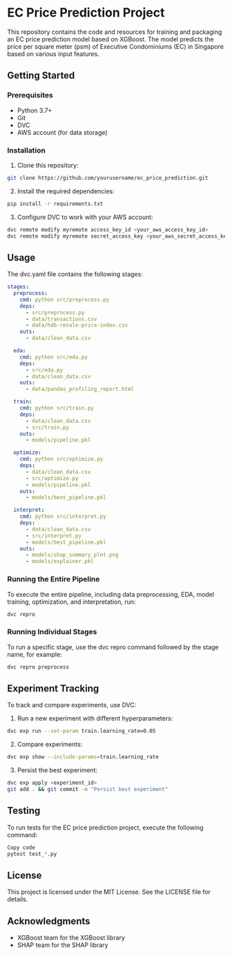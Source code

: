 # EC Price Prediction Project

This repository contains the code and resources for training and packaging an EC price prediction model based on XGBoost. The model predicts the price per square meter (psm) of Executive Condominiums (EC) in Singapore based on various input features.

## Getting Started

### Prerequisites

- Python 3.7+
- Git
- DVC
- AWS account (for data storage)

### Installation

1. Clone this repository:

```bash
git clone https://github.com/yourusername/ec_price_prediction.git
```
2. Install the required dependencies:
```bash
pip install -r requirements.txt
```
3. Configure DVC to work with your AWS account:
```bash
dvc remote modify myremote access_key_id <your_aws_access_key_id>
dvc remote modify myremote secret_access_key <your_aws_secret_access_key>
```
## Usage
The dvc.yaml file contains the following stages:

```yaml
stages:
  preprocess:
    cmd: python src/preprocess.py
    deps:
      - src/preprocess.py
      - data/transactions.csv
      - data/hdb-resale-price-index.csv
    outs:
      - data/clean_data.csv

  eda:
    cmd: python src/eda.py
    deps:
      - src/eda.py
      - data/clean_data.csv
    outs:
      - data/pandas_profiling_report.html

  train:
    cmd: python src/train.py
    deps:
      - data/clean_data.csv
      - src/train.py
    outs:
      - models/pipeline.pkl

  optimize:
    cmd: python src/optimize.py
    deps:
      - data/clean_data.csv
      - src/optimize.py
      - models/pipeline.pkl
    outs:
      - models/best_pipeline.pkl

  interpret:
    cmd: python src/interpret.py
    deps:
      - data/clean_data.csv
      - src/interpret.py
      - models/best_pipeline.pkl
    outs:
      - models/shap_summary_plot.png
      - models/explainer.pkl
```

### Running the Entire Pipeline
To execute the entire pipeline, including data preprocessing, EDA, model training, optimization, and interpretation, run:

```bash
dvc repro
```

### Running Individual Stages
To run a specific stage, use the dvc repro command followed by the stage name, for example:

```bash
dvc repro preprocess
```

## Experiment Tracking
To track and compare experiments, use DVC:

1. Run a new experiment with different hyperparameters:
```bash
dvc exp run --set-param train.learning_rate=0.05
```
2. Compare experiments:
```bash
dvc exp show --include-params=train.learning_rate
```
3. Persist the best experiment:
```bash
dvc exp apply <experiment_id>
git add . && git commit -m "Persist best experiment"
```

## Testing
To run tests for the EC price prediction project, execute the following command:

```bash
Copy code
pytest test_*.py
```

## License
This project is licensed under the MIT License. See the LICENSE file for details.

## Acknowledgments
- XGBoost team for the XGBoost library
- SHAP team for the SHAP library